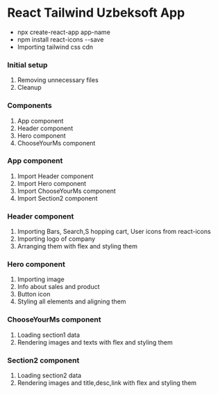 # React Tailwind Uzbeksoft App

- npx create-react-app app-name
- npm install react-icons --save
- Importing tailwind css cdn

### Initial setup

1. Removing unnecessary files
2. Cleanup

### Components

1. App component
2. Header component
3. Hero component
4. ChooseYourMs component

### App component

1. Import Header component
2. Import Hero component
3. Import ChooseYourMs component
4. Import Section2 component

### Header component

1. Importing Bars, Search,S hopping cart, User icons from react-icons
2. Importing logo of company
3. Arranging them with flex and styling them

### Hero component

1. Importing image
2. Info about sales and product
3. Button icon
4. Styling all elements and aligning them

### ChooseYourMs component

1. Loading section1 data
2. Rendering images and texts with flex and styling them

### Section2 component

1. Loading section2 data
2. Rendering images and title,desc,link with flex and styling them
